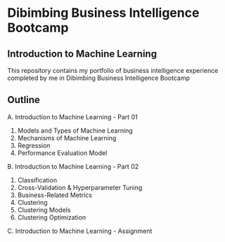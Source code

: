 # Dibimbing Business Intelligence Bootcamp
## Introduction to Machine Learning

This repository contains my portfolio of business intelligence experience completed by me in Dibimbing Business Intelligence Bootcamp

## Outline
A. Introduction to Machine Learning - Part 01
1. Models and Types of Machine Learning
2. Mechanisms of Machine Learning
3. Regression
4. Performance Evaluation Model

B. Introduction to Machine Learning - Part 02
1. Classification
2. Cross-Validation & Hyperparameter Tuning
3. Business-Related Metrics
4. Clustering
5. Clustering Models
6. Clustering Optimization

C. Introduction to Machine Learning - Assignment
